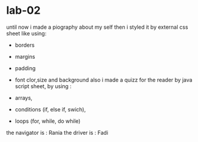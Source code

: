 # lab-02
until now i made a piography about my self then i styled it by external css sheet
like using:
- borders
- margins
- padding
- font clor,size and background
 also i made a quizz for the reader by java script sheet, by using :
 
- arrays,
- conditions (if, else if, swich), 
- loops (for, while, do while)

the navigator is : Rania
the driver is : Fadi